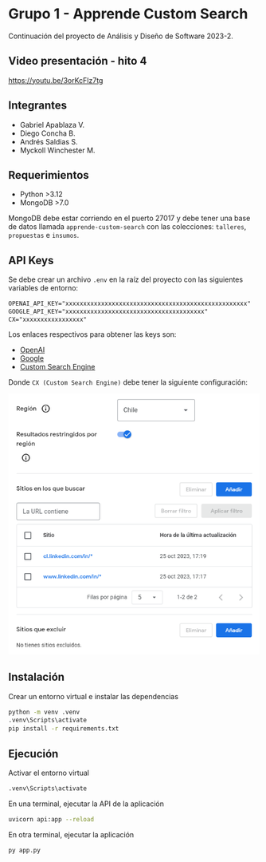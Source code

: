 # Grupo 1 - Apprende Custom Search

Continuación del proyecto de Análisis y Diseño de Software 2023-2.

## Video presentación - hito 4

https://youtu.be/3orKcFlz7tg

## Integrantes

- Gabriel Apablaza V.
- Diego Concha B.
- Andrés Saldias S.
- Myckoll Winchester M.

## Requerimientos

- Python >3.12
- MongoDB >7.0

MongoDB debe estar corriendo en el puerto 27017 y debe tener una base de datos llamada `apprende-custom-search` con las colecciones: `talleres`, `propuestas` e `insumos`.

## API Keys

Se debe crear un archivo `.env` en la raíz del proyecto con las siguientes variables de entorno:

```env
OPENAI_API_KEY="xxxxxxxxxxxxxxxxxxxxxxxxxxxxxxxxxxxxxxxxxxxxxxxxxxx"
GOOGLE_API_KEY="xxxxxxxxxxxxxxxxxxxxxxxxxxxxxxxxxxxxxxx"
CX="xxxxxxxxxxxxxxxxx"
```

Los enlaces respectivos para obtener las keys son:

- [OpenAI](https://platform.openai.com/api-keys)
- [Google](https://developers.google.com/custom-search/v1/overview?hl=es-419#api_key)
- [Custom Search Engine](https://programmablesearchengine.google.com/controlpanel/create)

Donde `CX (Custom Search Engine)` debe tener la siguiente configuración:

![Configuración del CX](/static/img/readme/cx-config.png)

## Instalación

Crear un entorno virtual e instalar las dependencias

```bash
python -m venv .venv
.venv\Scripts\activate
pip install -r requirements.txt
```

## Ejecución

Activar el entorno virtual

```bash
.venv\Scripts\activate
```

En una terminal, ejecutar la API de la aplicación

```bash
uvicorn api:app --reload
```

En otra terminal, ejecutar la aplicación

```bash
py app.py
```

